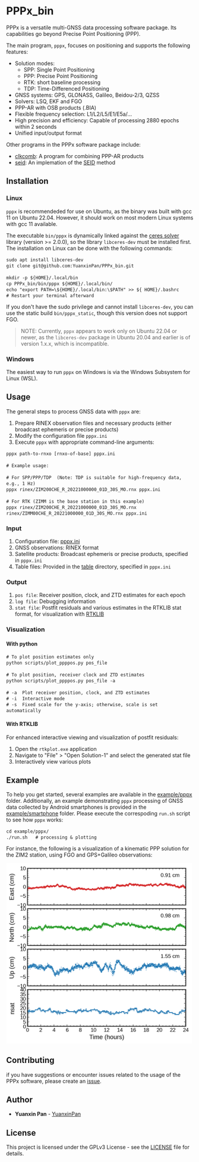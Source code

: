 # PPPx\_bin

PPPx is a versatile multi-GNSS data processing software package. Its capabilities
go beyond Precise Point Positioning (PPP).

The main program, `pppx`, focuses on positioning and supports the following features:
- Solution modes:
    - SPP: Single Point Positioning
    - PPP: Precise Point Positioning
    - RTK: short baseline processing
    - TDP: Time-Differenced Positioning
- GNSS systems: GPS, GLONASS, Galileo, Beidou-2/3, QZSS
- Solvers: LSQ, EKF and FGO
- PPP-AR with OSB products (.BIA)
- Flexible frequency selection: L1/L2/L5/E1/E5a/...
- High precision and efficiency: Capable of processing 2880 epochs within 2 seconds
- Unified input/output format

Other programs in the PPPx software package include:
- [clkcomb](https://github.com/YuanxinPan/clkcomb): A program for combining PPP-AR products
- [seid](example/seid/README.md): An implemation of the [SEID](https://doi.org/10.1029/2009GL040018) method


## Installation

### Linux

`pppx` is recommendeded for use on Ubuntu, as the binary was built with gcc 11
on Ubuntu 22.04. However, it should work on most modern Linux systems with gcc 11 available.

The executable `bin/pppx` is dynamically linked against the [ceres solver](http://ceres-solver.org)
library (version >= 2.0.0), so the library `libceres-dev` must be
installed first. The installation on Linux can be done with the following commands:

```shell
sudo apt install libceres-dev
git clone git@github.com:YuanxinPan/PPPx_bin.git

mkdir -p ${HOME}/.local/bin
cp PPPx_bin/bin/pppx ${HOME}/.local/bin/
echo "export PATH=\${HOME}/.local/bin:\$PATH" >> ${ HOME}/.bashrc
# Restart your terminal afterward
```

If you don't have the sudo privilege and cannot install `libceres-dev`, you can
use the static build `bin/pppx_static`, though this version does not support FGO.

> NOTE: Currently, `pppx` appears to work only on Ubuntu 22.04 or newer, as the `libceres-dev` package in Ubuntu 20.04 and earlier is of version 1.x.x, which is incompatible.


### Windows

The easiest way to run `pppx` on Windows is via the Windows Subsystem for Linux (WSL).


## Usage

The general steps to process GNSS data with `pppx` are:
1. Prepare RINEX observation files and necessary products (either broadcast ephemeris or precise products)
2. Modify the configuration file `pppx.ini`
3. Execute `pppx` with appropriate command-line arguments:

```shell
pppx path-to-rnxo [rnxo-of-base] pppx.ini

# Example usage:

# For SPP/PPP/TDP  (Note: TDP is suitable for high-frequency data, e.g., 1 Hz)
pppx rinex/ZIM200CHE_R_20221000000_01D_30S_MO.rnx pppx.ini

# For RTK (ZIMM is the base station in this example)
pppx rinex/ZIM200CHE_R_20221000000_01D_30S_MO.rnx rinex/ZIMM00CHE_R_20221000000_01D_30S_MO.rnx pppx.ini
```


### Input

1. Configuration file: [pppx.ini](pppx.ini)
2. GNSS observations: RINEX format
3. Satellite products: Broadcast ephemeris or precise products, specified in `pppx.ini`
4. Table files: Provided in the [table](table/) directory, specified in `pppx.ini`


### Output

1. `pos file`: Receiver position, clock, and ZTD estimates for each epoch
2. `log file`: Debugging information
3. `stat file`: Postfit residuals and various estimates in the RTKLIB stat format, for visualization with [RTKLIB](https://github.com/tomojitakasu/RTKLIB_bin/tree/rtklib_2.4.3)


### Visualization

#### With python

```shell
# To plot position estimates only
python scripts/plot_ppppos.py pos_file

# To plot position, receiver clock and ZTD estimates
python scripts/plot_ppppos.py pos_file -a

# -a  Plot receiver position, clock, and ZTD estimates
# -i  Interactive mode
# -s  Fixed scale for the y-axis; otherwise, scale is set automatically
```

#### With RTKLIB

For enhanced interactive viewing and visualization of postfit residuals:

1. Open the `rtkplot.exe` application
2. Navigate to "File" > "Open Solution-1" and select the generated stat file
3. Interactively view various plots


## Example

To help you get started, several examples are available in the
[example/pppx](example/pppx) folder. Additionally, an example demonstrating
`pppx` processing of GNSS data collected by Android smartphones is provided in
the [example/smartphone](example/smartphone) folder. Please execute the
correspoding `run.sh` script to see how `pppx` works:

```shell
cd example/pppx/
./run.sh   # processing & plotting
```

For instance, the following is a visualization of a kinematic PPP solution for
the ZIM2 station, using FGO and GPS+Galileo observations:

<img src="example/pppx/03_ppp_fgo/ZIM200CHE_R_20221000000_01D_30S_MO.png" width="500">


## Contributing

if you have suggestions or encounter issues related to the usage of the PPPx
software, please create an [issue](https://github.com/YuanxinPan/PPPx_bin/issues/new).


## Author

- **Yuanxin Pan** - [YuanxinPan](https://github.com/YuanxinPan)


## License

This project is licensed under the GPLv3 License - see the [LICENSE](LICENSE)
file for details.
